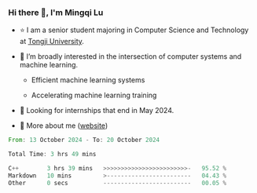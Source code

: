 ### Hi there 👋, I'm Mingqi Lu

- :star: I am a senior student majoring in Computer Science and Technology at [Tongji University](https://en.tongji.edu.cn/p/#/).

- :thinking: I’m broadly interested in the intersection of computer systems and machine learning.

  - Efficient machine learning systems

  - Accelerating machine learning training

- :seedling: Looking for internships that end in May 2024.

- 💬 More about me ([website](https://lmqqqqqq.github.io/))

<!--START_SECTION:waka-->

```rust
From: 13 October 2024 - To: 20 October 2024

Total Time: 3 hrs 49 mins

C++        3 hrs 39 mins   >>>>>>>>>>>>>>>>>>>>>>>>-   95.52 %
Markdown   10 mins         >------------------------   04.43 %
Other      0 secs          -------------------------   00.05 %
```

<!--END_SECTION:waka-->

